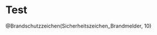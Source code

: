 <!--
@diagnostik_image
    <img 
        src="https://raw.githubusercontent.com/vgoehler/DiAgnostiK_Bilder_Test/refs/heads/main/@0/@1.jpg"
        alt="@1"
        style="height: @2rem"
    >
@end

@Brandschutzzeichen
    @diagnostik_image(Brandschutzzeichen,@0,@1)
@end
-->

# Test

@Brandschutzzeichen(Sicherheitszeichen_Brandmelder, 10)